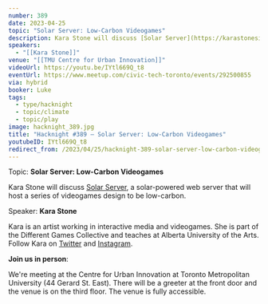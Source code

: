 ```yaml
---
number: 389
date: 2023-04-25
topic: "Solar Server: Low-Carbon Videogames"
description: Kara Stone will discuss [Solar Server](https://karastonesite.com/2022/11/03/solar-server/), a solar-powered web server that will host a series of videogames design to be low-carbon.
speakers:
  - "[[Kara Stone]]"
venue: "[[TMU Centre for Urban Innovation]]"
videoUrl: https://youtu.be/IYtl669Q_t8
eventUrl: https://www.meetup.com/civic-tech-toronto/events/292500855
via: hybrid
booker: Luke
tags:
  - type/hacknight
  - topic/climate
  - topic/play
image: hacknight_389.jpg
title: "Hacknight #389 – Solar Server: Low-Carbon Videogames"
youtubeID: IYtl669Q_t8
redirect_from: /2023/04/25/hacknight-389-solar-server-low-carbon-videogames-with-kara-stone/
---
```

Topic: **Solar Server: Low-Carbon Videogames**

Kara Stone will discuss [Solar Server](https://karastonesite.com/2022/11/03/solar-server/), a solar-powered web server that will host a series of videogames design to be low-carbon.

Speaker: **Kara Stone**

Kara is an artist working in interactive media and videogames. She is part of the Different Games Collective and teaches at Alberta University of the Arts. Follow Kara on [Twitter](https://twitter.com/karaastone) and [Instagram](https://www.instagram.com/kara.moonstone).

**Join us in person**:

We're meeting at the Centre for Urban Innovation at Toronto Metropolitan University (44 Gerard St. East). There will be a greeter at the front door and the venue is on the third floor. The venue is fully accessible.
